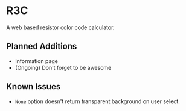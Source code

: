 R3C
===
A web based resistor color code calculator.

Planned Additions
-----------------
* Information page
* (Ongoing) Don't forget to be awesome

Known Issues
------------
* `None` option doesn't return transparent background on user select.
